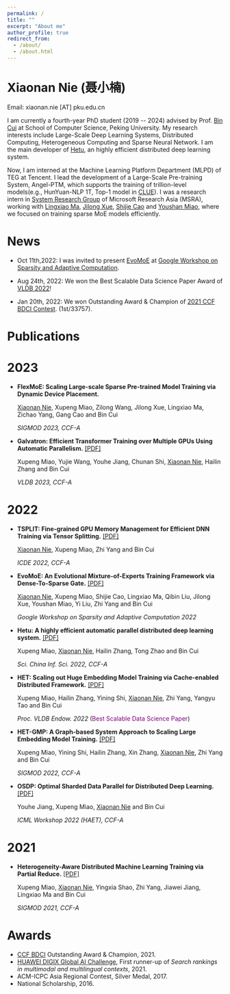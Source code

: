 ```yaml
---
permalink: /
title: ""
excerpt: "About me"
author_profile: true
redirect_from: 
  - /about/
  - /about.html
---
```

Xiaonan Nie (聂小楠)
====
Email: xiaonan.nie [AT] pku.edu.cn

I am currently a fourth-year PhD student (2019 -- 2024) advised by Prof. [Bin Cui](https://cuibinpku.github.io) at School of Computer Science, Peking University. My research interests include Large-Scale Deep Learning Systems, Distributed Computing, Heterogeneous Computing and Sparse Neural Network. I am the main developer of [Hetu](https://hsword.github.io/projects/hetu/), an highly efficient distributed deep learning system.

Now, I am interned at the Machine Learning Platform Department (MLPD) of TEG at Tencent. I lead the development of a Large-Scale Pre-training System, Angel-PTM, which supports the training of trillion-level models(e.g., HunYuan-NLP 1T, Top-1 model in [CLUE](https://cluebenchmarks.com/rank.html)). I was a research intern in [System Research Group](https://www.microsoft.com/en-us/research/group/systems-and-networking-research-group-asia/) of Microsoft Research Asia (MSRA), working with [Lingxiao Ma](https://xysmlx.github.io), [Jilong Xue](https://www.microsoft.com/en-us/research/people/jxue/), [Shijie Cao](https://www.microsoft.com/en-us/research/people/shijiecao/) and [Youshan Miao](https://www.microsoft.com/en-us/research/people/yomia/), where we focused on training sparse MoE models efficiently.

News
=====
+ Oct 11th,2022: I was invited to present [EvoMoE](https://arxiv.org/abs/2112.14397) at [Google Workshop on Sparsity and Adaptive Computation](https://rsvp.withgoogle.com/events/googleworkshopsparsityadaptivecomputation-2022).

+ Aug 24th, 2022: We won the Best Scalable Data Science Paper Award of [VLDB 2022](https://vldb.org/2022/?conference-awards)!

+ Jan 20th, 2022: We won Outstanding Award & Champion of [2021 CCF BDCI Contest](https://mp.weixin.qq.com/s/hSoDMVMZApQxaiNqh2jUSg). (1st/33757).

Publications
=====

2023
======
+ **FlexMoE: Scaling Large-scale Sparse Pre-trained Model Training via Dynamic Device Placement.**

  <u>Xiaonan Nie</u>,  Xupeng Miao, Zilong Wang,  Jilong Xue, Lingxiao Ma, Zichao Yang, Gang Cao and Bin Cui

  *SIGMOD 2023, CCF-A*

+ **Galvatron: Efficient Transformer Training over Multiple GPUs Using Automatic Parallelism.** [[PDF]](https://arxiv.org/abs/2211.13878)

  Xupeng Miao, Yujie Wang, Youhe Jiang,  Chunan Shi, <u>Xiaonan Nie</u>, Hailin Zhang and Bin Cui

  *VLDB 2023, CCF-A* 

2022
======
+ **TSPLIT: Fine-grained GPU Memory Management for Efficient DNN Training via Tensor Splitting.** [[PDF]](https://ieeexplore.ieee.org/document/9835178)

  <u>Xiaonan Nie</u>,  Xupeng Miao, Zhi Yang and Bin Cui

  *ICDE 2022, CCF-A*

+ **EvoMoE: An Evolutional Mixture-of-Experts Training Framework via Dense-To-Sparse Gate.** [[PDF]](https://arxiv.org/abs/2112.14397)

  <u>Xiaonan Nie</u>, Xupeng Miao, Shijie Cao, Lingxiao Ma, Qibin Liu, Jilong Xue, Youshan Miao, Yi Liu, Zhi Yang and Bin Cui

  *Google Workshop on Sparsity and Adaptive Computation 2022* 

+ **Hetu: A highly efficient automatic parallel distributed deep learning system.** [[PDF]](http://scis.scichina.com/en/2023/117101.pdf)

  Xupeng Miao, <u>Xiaonan Nie</u>, Hailin Zhang, Tong Zhao and Bin Cui

  *Sci. China Inf. Sci. 2022, CCF-A*

+ **HET: Scaling out Huge Embedding Model Training via Cache-enabled Distributed Framework.** [[PDF]](https://dl.acm.org/doi/10.14778/3489496.3489511)

  Xupeng Miao, Hailin Zhang, Yining Shi,  <u>Xiaonan Nie</u>, Zhi Yang, Yangyu Tao and Bin Cui

  *Proc. VLDB Endow. 2022* (<font color=purple>Best Scalable Data Science Paper</font>)

+ **HET-GMP: A Graph-based System Approach to Scaling Large Embedding Model Training.** [[PDF]](https://dl.acm.org/doi/10.1145/3514221.3517902)

  Xupeng Miao, Yining Shi, Hailin Zhang,  Xin Zhang, <u>Xiaonan Nie</u>, Zhi Yang and Bin Cui

  *SIGMOD 2022, CCF-A*

+ **OSDP: Optimal Sharded Data Parallel for Distributed Deep Learning.** [[PDF]](https://arxiv.org/abs/2209.13258)

  Youhe Jiang,  Xupeng Miao, <u>Xiaonan Nie</u> and Bin Cui

  *ICML Workshop 2022 (HAET), CCF-A*


2021
=====
+ **Heterogeneity-Aware Distributed Machine Learning Training via Partial Reduce.** [[PDF]](https://dl.acm.org/doi/10.1145/3448016.3452773)

  Xupeng Miao, <u>Xiaonan Nie</u>, Yingxia Shao, Zhi Yang, Jiawei Jiang, Lingxiao Ma and Bin Cui

  *SIGMOD 2021, CCF-A*

Awards
====
+ [CCF BDCI](https://www.datafountain.cn/special/BDCI2021) Outstanding Award & Champion, 2021.
+ [HUAWEI DIGIX Global AI Challenge](https://developer.huawei.com/consumer/cn/activity/digixActivity/digixWinnersDetail/201621215957378831), First runner-up of *Search rankings in multimodal and multilingual contexts*, 2021.
+ ACM-ICPC Asia Regional Contest, Silver Medal, 2017.
+ National Scholarship, 2016.